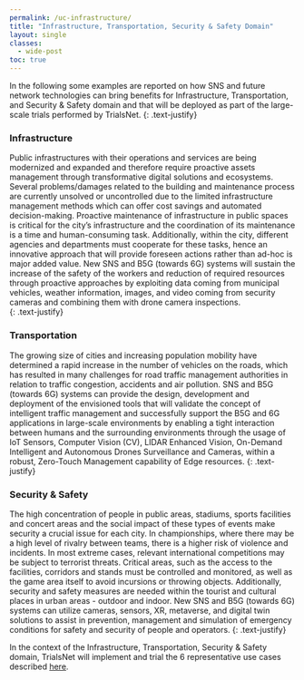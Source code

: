 ```yaml
---
permalink: /uc-infrastructure/
title: "Infrastructure, Transportation, Security & Safety Domain"
layout: single
classes:
  - wide-post
toc: true
---
```

In the following some examples are reported on how SNS and future network technologies can bring benefits for Infrastructure, Transportation, and Security & Safety domain and that will be deployed as part of the large-scale trials performed by TrialsNet. 
{: .text-justify}

### Infrastructure 

Public infrastructures with their operations and services are being modernized and expanded and therefore require proactive assets management through transformative digital solutions and ecosystems. Several problems/damages related to the building and maintenance process are currently unsolved or uncontrolled due to the limited infrastructure management methods which can offer cost savings and automated decision-making. Proactive maintenance of infrastructure in public spaces is critical for the city’s infrastructure and the coordination of its maintenance is a time and human-consuming task. Additionally, within the city, different agencies and departments must cooperate for these tasks, hence an innovative approach that will provide foreseen actions rather than ad-hoc is major added value. New SNS and B5G (towards 6G) systems will sustain the increase of the safety of the workers and reduction of required resources through proactive approaches by exploiting data coming from municipal vehicles, weather information, images, and video coming from security cameras and combining them with drone camera inspections.  
{: .text-justify}

### Transportation 

The growing size of cities and increasing population mobility have determined a rapid increase in the number of vehicles on the roads, which has resulted in many challenges for road traffic management authorities in relation to traffic congestion, accidents and air pollution. SNS and B5G (towards 6G) systems can provide the design, development and deployment of the envisioned tools that will validate the concept of intelligent traffic management and successfully support the B5G and 6G applications in large-scale environments by enabling a tight interaction between humans and the surrounding environments through the usage of IoT Sensors, Computer Vision (CV), LIDAR Enhanced Vision, On-Demand Intelligent and Autonomous Drones Surveillance and Cameras, within a robust, Zero-Touch Management capability of Edge resources. 
{: .text-justify}

### Security & Safety 

The high concentration of people in public areas, stadiums, sports facilities and concert areas and the social impact of these types of events make security a crucial issue for each city. In championships, where there may be a high level of rivalry between teams, there is a higher risk of violence and incidents. In most extreme cases, relevant international competitions may be subject to terrorist threats. Critical areas, such as the access to the facilities, corridors and stands must be controlled and monitored, as well as the game area itself to avoid incursions or throwing objects. Additionally, security and safety measures are needed within the tourist and cultural places in urban areas - outdoor and indoor. New SNS and B5G (towards 6G) systems can utilize cameras, sensors, XR, metaverse, and digital twin solutions to assist in prevention, management and simulation of emergency conditions for safety and security of people and operators. 
{: .text-justify}

In the context of the Infrastructure, Transportation, Security & Safety domain, TrialsNet will implement and trial the 6 representative use cases described [here](/usecases).
